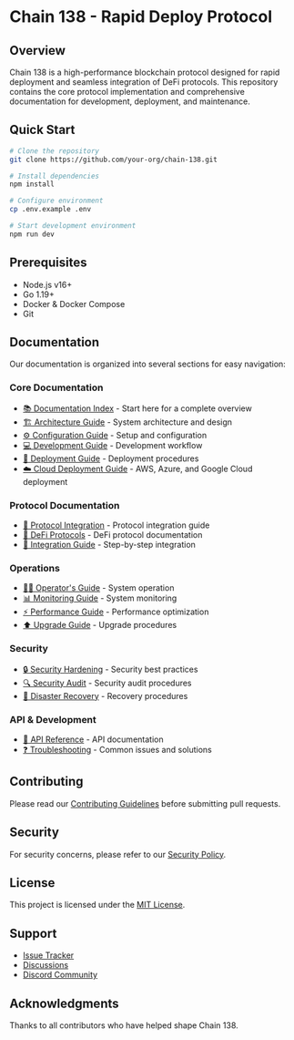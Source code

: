 # Chain 138 - Rapid Deploy Protocol

## Overview
Chain 138 is a high-performance blockchain protocol designed for rapid deployment and seamless integration of DeFi protocols. This repository contains the core protocol implementation and comprehensive documentation for development, deployment, and maintenance.

## Quick Start
```bash
# Clone the repository
git clone https://github.com/your-org/chain-138.git

# Install dependencies
npm install

# Configure environment
cp .env.example .env

# Start development environment
npm run dev
```

## Prerequisites
- Node.js v16+
- Go 1.19+
- Docker & Docker Compose
- Git

## Documentation
Our documentation is organized into several sections for easy navigation:

### Core Documentation
- [📚 Documentation Index](docs/index.md) - Start here for a complete overview
- [🏗 Architecture Guide](docs/architecture/network-architecture.md) - System architecture and design
- [⚙️ Configuration Guide](docs/configuration.md) - Setup and configuration
- [💻 Development Guide](docs/development/development-guide.md) - Development workflow
- [🚀 Deployment Guide](docs/deployment/deployment-guides.md) - Deployment procedures
- [☁️ Cloud Deployment Guide](docs/deployment/cloud-deployment.md) - AWS, Azure, and Google Cloud deployment

### Protocol Documentation
- [🔌 Protocol Integration](docs/protocols/protocol-cookbook.md) - Protocol integration guide
- [💱 DeFi Protocols](docs/defi/protocols.md) - DeFi protocol documentation
- [🤝 Integration Guide](docs/defi/integration-guides.md) - Step-by-step integration

### Operations
- [👨‍💼 Operator's Guide](docs/operators/operators-guide.md) - System operation
- [📊 Monitoring Guide](docs/monitoring/monitoring-guide.md) - System monitoring
- [⚡ Performance Guide](docs/performance/performance-guide.md) - Performance optimization
- [⬆️ Upgrade Guide](docs/upgrade/upgrade-guide.md) - Upgrade procedures

### Security
- [🔒 Security Hardening](docs/security/security-hardening.md) - Security best practices
- [🔍 Security Audit](docs/security/security-audit-guide.md) - Security audit procedures
- [🔄 Disaster Recovery](docs/disaster-recovery/disaster-recovery-plan.md) - Recovery procedures

### API & Development
- [📖 API Reference](docs/api/api-reference.md) - API documentation
- [❓ Troubleshooting](docs/troubleshooting.md) - Common issues and solutions

## Contributing
Please read our [Contributing Guidelines](CONTRIBUTING.md) before submitting pull requests.

## Security
For security concerns, please refer to our [Security Policy](SECURITY.md).

## License
This project is licensed under the [MIT License](LICENSE).

## Support
- [Issue Tracker](https://github.com/your-org/chain-138/issues)
- [Discussions](https://github.com/your-org/chain-138/discussions)
- [Discord Community](https://discord.gg/chain138)

## Acknowledgments
Thanks to all contributors who have helped shape Chain 138.
